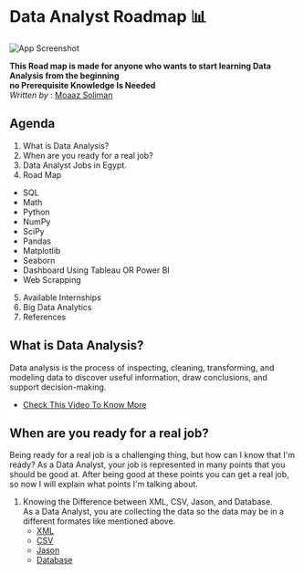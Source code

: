 # Data Analyst Roadmap 📊
![App Screenshot](https://images.pexels.com/photos/669610/pexels-photo-669610.jpeg?auto=compress&cs=tinysrgb&w=1260&h=750&dpr=1)

**This Road map is made for anyone who wants to start learning Data Analysis from the beginning \
no Prerequisite Knowledge Is Needed** \
*Written by* : [Moaaz Soliman](https://www.linkedin.com/in/moaazsolomon/)

## Agenda
1. What is Data Analysis?
2. When are you ready for a real job?
3. Data Analyst Jobs in Egypt.
4. Road Map
- SQL
- Math 
- Python
- NumPy
- SciPy
- Pandas
- Matplotlib
- Seaborn
- Dashboard Using Tableau OR Power BI
- Web Scrapping 
5. Available Internships
6. Big Data Analytics
7. References
## What is Data Analysis?
Data analysis is the process of inspecting, cleaning, transforming, and modeling data to discover useful information, draw conclusions, and support decision-making.
 - [Check This Video To Know More](https://www.youtube.com/watch?v=VykLcJ0kdB4&t=244s)
## When are you ready for a real job?
Being ready for a real job is a challenging thing, but how can I know that I'm ready?
As a Data Analyst, your job is represented in many points that you should be good at.
After being good at these points you can get a real job, so now I will explain what points I'm talking about.
1. Knowing the Difference between XML, CSV, Jason, and Database.\
   As a Data Analyst, you are collecting the data so the data may be in a different formates like mentioned above.
   - [XML](https://www.youtube.com/watch?v=3WLKXzTCWEs)
   - [CSV](https://www.youtube.com/watch?v=bKflBXozZ9c)
   - [Jason](https://www.youtube.com/watch?v=4dz4qDMwmCM)
   - [Database](https://www.youtube.com/watch?v=rQKJFlsifR8)
